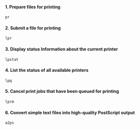 #### 1. Prepare files for printing

```
pr
```

#### 2. Submit a file for printing

```
lpr
```

#### 3. Display status Information about the current printer

```
lpstat
```

#### 4. List the status of all available printers

```
lpq
```

#### 5. Cancel print jobs that have been queued for printing

```
lprm
```

#### 6. Convert simple text files into high-quality PostScript output

```
a2ps
```
